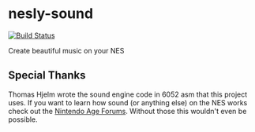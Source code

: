 nesly-sound
===========

[![Build Status](https://travis-ci.org/emkay/nesly-sound.svg?branch=master)](https://travis-ci.org/emkay/nesly-sound)

Create beautiful music on your NES

## Special Thanks

Thomas Hjelm wrote the sound engine code in 6052 asm that this project uses. If you want to learn how sound (or anything else) on the NES works check out the [Nintendo Age Forums](http://nintendoage.com/forum/messageview.cfm?catid=22&threadid=7155). Without those this wouldn't even be possible.
